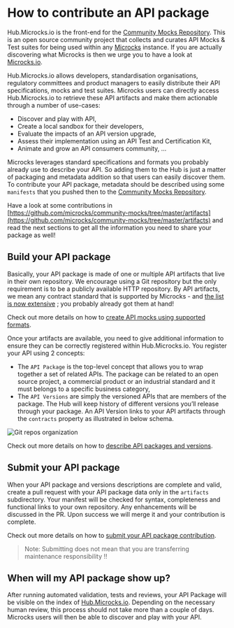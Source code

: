 # How to contribute an API package

Hub.Microcks.io is the front-end for the [Community Mocks Repository](https://github.com/microcks/community-mocks). This is an open source community project that collects and curates API Mocks & Test suites for being used within any [Microcks](https://microcks.io) instance. If you are actually discovering what Microcks is then we urge you to have a look at [Microcks.io](https://microcks.io).

Hub.Microcks.io allows developers, standardisation organisations, regulatory committees and product managers to easily distribute their API specifications, mocks and test suites. Microcks users can directly access Hub.Microcks.io to retrieve these API artifacts and make them actionable through a number of use-cases:

* Discover and play with API,
* Create a local sandbox for their developers,
* Evaluate the impacts of an API version upgrade,
* Assess their implementation using an API Test and Certification Kit,
* Animate and grow an API consumers community, ...

Microcks leverages standard specifications and formats you probably already use to describe your API. So adding them to the Hub is just a matter of packaging and metadata addition so that users can easily discover them. To contribute your API package, metadata should be described using some `manifests` that you pushed then to the [Community Mocks Repository](https://github.com/microcks/community-mocks).

Have a look at some contributions in [https://github.com/microcks/community-mocks/tree/master/artifacts](https://github.com/microcks/community-mocks/tree/master/artifacts) and read the next sections to get all the information you need to share your package as well!


## Build your API package

Basically, your API package is made of one or multiple API artifacts that live in their own repository. We encourage using a Git repository but the only requirement is to be a publicly available HTTP repository. By API artifacts, we mean any contract standard that is supported by Microcks - and [the list is now extensive](https://microcks.io/documentation/using/importers/#supported-formats) ; you probably already got them at hand!

Check out more details on how to [create API mocks using supported formats](/doc/create-api-mocks).

Once your artifacts are available, you need to give additional information to ensure they can be correctly registered within Hub.Microcks.io. You register your API using 2 concepts:

* The `API Package` is the top-level concept that allows you to wrap together a set of related APIs. The package can be related to an open source project, a commercial product or an industrial standard and it must belongs to a specific business category,
* The `API Versions` are simply the versioned APIs that are members of the package. The Hub will keep history of different versions you’ll release through your package. An API Version links to your API artifacts through the `contracts` property as illustrated in below schema.

![Git repos organization](/assets/images/microhub.png "Git repos organization")

Check out more details on how to [describe API packages and versions](/doc/package-api-mocks).


## Submit your API package

When your API package and versions descriptions are complete and valid, create a pull request with your API package data only in the `artifacts` subdirectory. Your manifest will be checked for syntax, completeness and functional links to your own repository. Any enhancements will be discussed in the PR. Upon success we will merge it and your contribution is complete.

Check out more details on how to [submit your API package contribution](/doc/submit-your-api-package).

> Note: Submitting does not mean that you are transferring maintenance responsibility !!


## When will my API package show up?

After running automated validation, tests and reviews, your API Package will be visible on the index of [Hub.Microcks.io](https://hub.microcks.io). Depending on the necessary human review, this process should not take more than a couple of days. Microcks users will then be able to discover and play with your API.
